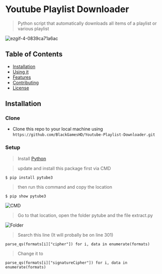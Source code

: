 # Youtube Playlist Downloader

> Python script that automatically downloads all items of a playlist or various playlist

![ezgif-4-0839ca71a6ac](https://user-images.githubusercontent.com/33136664/86649706-5f2e9f00-bfb8-11ea-9e29-32fd137c2782.gif)

## Table of Contents

- [Installation](#Installation)
- [Using it](#Using)
- [Features](#features)
- [Contributing](#contributing)
- [License](#license)

## Installation

### Clone

- Clone this repo to your local machine using `https://github.com/BlackGamesHD/Youtube-Playlist-Downloader.git`

### Setup

> Install [Python](https://www.python.org/downloads/)

> update and install this package first via CMD

```shell
$ pip install pytube3
```

> then run this command and copy the location

```shell
$ pip show pytube3
```
![CMD](https://user-images.githubusercontent.com/33136664/86653895-ecbfbe00-bfbb-11ea-9876-eb23fc1ee840.png)

> Go to that location, open the folder pytube and the file extract.py

![Folder](https://user-images.githubusercontent.com/33136664/86655592-365cd880-bfbd-11ea-9d0f-e8cb024177dc.png)

> Search this line (It will probally be on line 301)

```shell
parse_qs(formats[i]["cipher"]) for i, data in enumerate(formats)
```

> Change it to

```shell
parse_qs(formats[i]["signatureCipher"]) for i, data in enumerate(formats)
```

